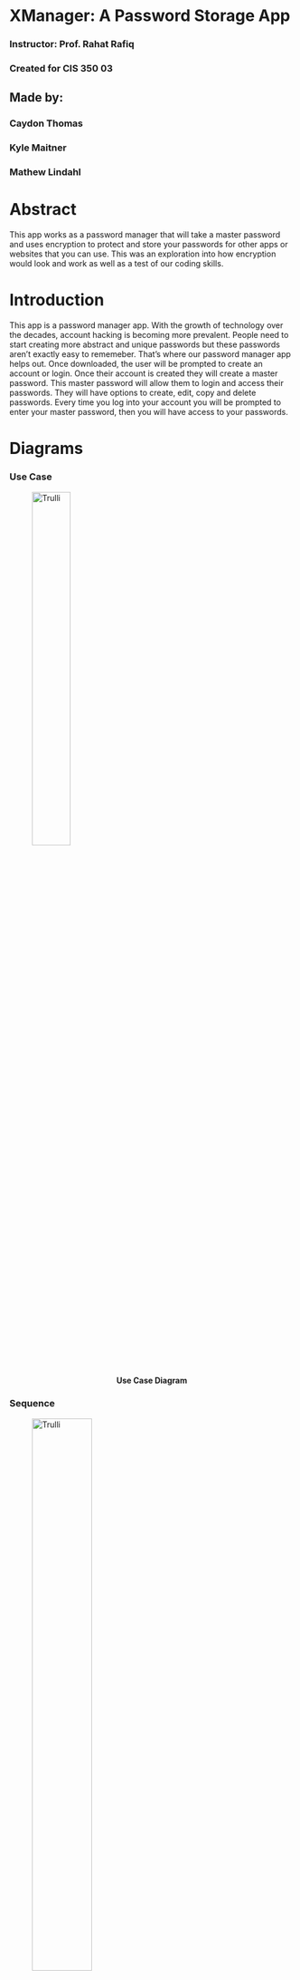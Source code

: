 # XManager: A Password Storage App
### Instructor: Prof. Rahat Rafiq
### Created for CIS 350 03
## Made by:
### Caydon Thomas
### Kyle Maitner
### Mathew Lindahl

# Abstract
This app works as a password manager that will take a master password and uses encryption to protect and store your passwords for other apps or websites that you can use. This was an exploration into how encryption would look and work as well as a test of our coding skills.


# Introduction
This app is a password manager app. With the growth of technology over the decades, account hacking is becoming more prevalent. People need to start creating more abstract and unique passwords but these passwords aren’t exactly easy to rememeber. That’s where our password manager app helps out. Once downloaded, the user will be prompted to create an account or login. Once their account is created they will create a master password. This master password will allow them to login and access their passwords. They will have options to create, edit, copy and delete passwords. Every time you log into your account you will be prompted to enter your master password, then you will have access to your passwords.

# Diagrams
### Use Case

<figure>
  <img src="https://cdn.discordapp.com/attachments/486014885080334367/1159534457338998804/image.png?ex=65315f9d&is=651eea9d&hm=fd49eac7cbe4fba7f6ed3185e82a1020e66b7dd816fe514abe57ac40d5e495a2&" alt="Trulli"
    style="width:40%">
  <figcaption align = "center"><b>Use Case Diagram
    
</b></figcaption>
</figure>

### Sequence

<figure>
<img src="https://cdn.discordapp.com/attachments/486014885080334367/1159313205026357268/image.png?ex=6530918f&is=651e1c8f&hm=89601473fb0065837f4b49c21eba22853c68522e13d2af6effa7ebf9034aa1b7&" alt="Trulli"
style="width:50%">
<figcaption align = "center"><b>Sequence Diagram

</b></figcaption>
</figure>

### Class

<figure>
<img src="https://cdn.discordapp.com/attachments/1147261091508932728/1159542198233202738/image.png?ex=653166d3&is=651ef1d3&hm=7849b6dad71e3888a375d55eee50b53929518c309ea31ff9ffd993de6177cd18&" alt="Trulli"
style="width:70%">
<figcaption align = "center"><b>Class Diagram

</b></figcaption>
</figure>

# App Example

### Login Window

<figure>
<img src="https://cdn.discordapp.com/attachments/486014885080334367/1168596176719859722/image.png?ex=655256ff&is=653fe1ff&hm=34af09f58d69cd637a49ff77d1c0806ffbb4f0864d4c1c0422ec6be7f8949ea7&" alt="Trulli"
style="width:50%">
<figcaption align = "center"><b>

</b></figcaption>
</figure>

### Sign up Window

<figure>
<img src="https://cdn.discordapp.com/attachments/486014885080334367/1168610858738384967/image.png?ex=655264ac&is=653fefac&hm=f9394a7ada4fdf28a0465be221bfa986189a482710ba2e473de2bb7d7884cf53&" alt="Trulli"
style="width:50%">
<figcaption align = "center"><b>

</b></figcaption>
</figure>

### Records Window

When logged into your account, all of your records will be shown here.

<figure>
<img src="https://cdn.discordapp.com/attachments/486014885080334367/1168944039605833818/image.png?ex=65539af8&is=654125f8&hm=39271cc9a3b17c38f7237f4033b0de43d4267b90cf905abf9dc309cbcfa90fb2&" alt="Trulli"
style="width:50%">
<figcaption align = "center"><b>

</b></figcaption>
</figure>

### Create Record Window

To create a record, you will click on the "+" button on the records window and you will be prompted to create your new record.

<figure>
<img src="https://cdn.discordapp.com/attachments/486014885080334367/1168950294739161180/image.png?ex=6553a0cc&is=65412bcc&hm=c70eb15d5ae1eeb1675410f1390cd47ea7f238792f80ea50402d711c64e5b47e&" alt="Trulli"
style="width:50%">
<figcaption align = "center"><b>

</b></figcaption>
</figure>

### Show Record Window

When clicking on a record, you will be shown the password for the record and the option to copy it.

<figure>
<img src="https://cdn.discordapp.com/attachments/486014885080334367/1168947277398806671/image.png?ex=65539dfc&is=654128fc&hm=754915b680cd127842a6a759644b368b2d2c134b3675bb2bcf93816e66a7b982&" alt="Trulli"
style="width:50%">
<figcaption align = "center"><b>

</b></figcaption>
</figure>
